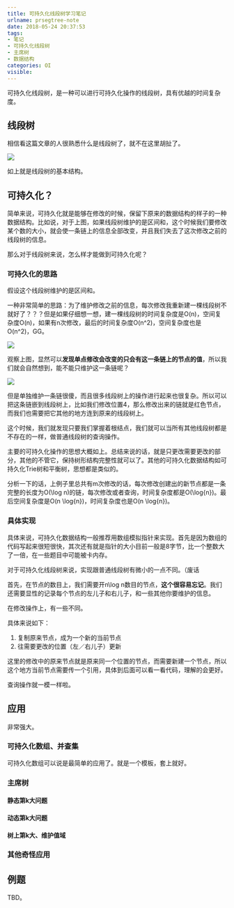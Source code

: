 ```yaml
---
title: 可持久化线段树学习笔记
urlname: prsegtree-note
date: 2018-05-24 20:37:53
tags:
- 笔记
- 可持久化线段树
- 主席树
- 数据结构
categories: OI
visible:
---
```


可持久化线段树，是一种可以进行可持久化操作的线段树，具有优越的时间复杂度。

<!-- more -->

## 线段树

相信看这篇文章的人很熟悉什么是线段树了，就不在这里胡扯了。

![](segtree.png)

如上就是线段树的基本结构。

## 可持久化？

简单来说，可持久化就是能够在修改的时候，保留下原来的数据结构的样子的一种数据结构。比如说，对于上图，如果线段树维护的是区间和，这个时候我们要修改某个数的大小，就会使一条链上的信息全部改变，并且我们失去了这次修改之前的线段树的信息。

那么对于线段树来说，怎么样才能做到可持久化呢？

### 可持久化的思路

假设这个线段树维护的是区间和。

一种非常简单的思路：为了维护修改之前的信息，每次修改我重新建一棵线段树不就好了？？？但是如果仔细想一想，建一棵线段树的时间复杂度是O(n)，空间复杂度O(n)，如果有n次修改，最后的时间复杂度O(n^2)，空间复杂度也是O(n^2)，GG。

![](segtree1.png)

观察上图，显然可以**发现单点修改会改变的只会有这一条链上的节点的值**，所以我们就会自然想到，能不能只维护这一条链呢？

![](segtree2.png)

但是单独维护一条链很傻，而且很多线段树上的操作进行起来也很复杂。所以可以把这条链嵌到线段树上，比如我们修改位置4，那么修改出来的链就是红色节点，而我们也需要把它其他的地方连到原来的线段树上。

这个时候，我们就发现只要我们掌握着根结点，我们就可以当所有其他线段树都是不存在的一样，做普通线段树的查询操作。

主要的可持久化操作的思想大概如上。总结来说的话，就是只更改需要更改的部分，其他的不管它，保持树形结构完整性就可以了。其他的可持久化数据结构如可持久化Trie树和平衡树，思想都是类似的。

分析一下的话，上例子里总共有m次修改的话，每次修改创建出的新节点都是一条完整的长度为O(\log n)的链，每次修改或者查询，时间复杂度都是O(\log{n})。最后空间复杂度是O(n \log{n})，时间复杂度也是O(n \log{n})。

### 具体实现

具体来说，可持久化数据结构一般推荐用数组模拟指针来实现。首先是因为数组的代码写起来很短很快，其次还有就是指针的大小目前一般是8字节，比一个整数大了一倍，在一些题目中可能被卡内存。

对于可持久化线段树来说，实现跟普通线段树有微小的一点不同。（废话

首先，在节点的数目上，我们需要开n\log n数目的节点，**这个很容易忘记**。我们还需要显性的记录每个节点的左儿子和右儿子，和一些其他你要维护的信息。

在修改操作上，有一些不同。

具体来说如下：

1. 复制原来节点，成为一个新的当前节点
2. 往需要更改的位置（左／右儿子）更新

这里的修改中的原来节点就是原来同一个位置的节点，而需要新建一个节点，所以这个地方当前节点需要传一个引用，具体到后面可以看一看代码，理解的会更好。

查询操作就一模一样啦。

## 应用

非常强大。

### 可持久化数组、并查集

可持久化数组可以说是最简单的应用了。就是一个模板，套上就好。

### 主席树

#### 静态第k大问题

#### 动态第k大问题

#### 树上第k大、维护值域

### 其他奇怪应用

## 例题

TBD。